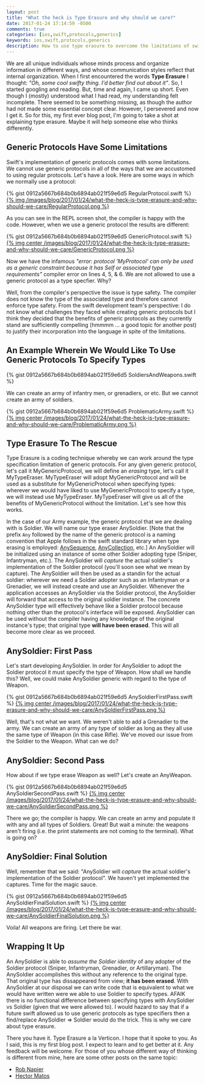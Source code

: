 ```yaml
---
layout: post
title: "What the heck is Type Erasure and why should we care?"
date: 2017-01-24 17:14:59 -0500
comments: true
categories: [ios,swift,protocols,generics]
keywords: ios,swift,protocols,generics
description: How to use type erasure to overcome the limitations of swift's generic protocols
---
```


We are all unique individuals whose minds process and organize information in different ways, and whose communication styles reflect that internal organization. When I first encountered the words **Type Erasure** I thought: *"Oh, some cool swifty thing. I'd better find out about it"*. So, I started googling and reading. But, time and again, I came up short. Even though I (mostly) understood what I had read, my understanding felt incomplete. There seemed to be something missing, as though the author had not made some essential concept clear. However, I persevered and now I get it. So for this, my first ever blog post, I'm going to take a shot at explaining type erasure. Maybe it will help someone else who thinks differently.

<!-- more -->

## Generic Protocols Have Some Limitations

Swift's implementation of generic protocols comes with some limitations. We cannot use generic protocols in all of the ways that we are accustomed to using regular protocols. Let's have a look. Here are some ways in which we normally use a protocol:

{% gist 0912a5667b684b0b6894ab021f59e6d5 RegularProtocol.swift %}
[{% img /images/blog/2017/01/24/what-the-heck-is-type-erasure-and-why-should-we-care/RegularProtocol.png %}](/images/blog/2017/01/24/what-the-heck-is-type-erasure-and-why-should-we-care/RegularProtocol.png)

As you can see in the REPL screen shot, the compiler is happy with the code. However, when we use a generic protocol the results are different:

{% gist 0912a5667b684b0b6894ab021f59e6d5 GenericProtocol.swift %}
[{% img center /images/blog/2017/01/24/what-the-heck-is-type-erasure-and-why-should-we-care/GenericProtocol.png %}](/images/blog/2017/01/24/what-the-heck-is-type-erasure-and-why-should-we-care/GenericProtocol.png)

Now we have the infamous *"error: protocol 'MyProtocol' can only be used as a generic constraint because it has Self or associated type requirements"* compiler error on lines 4, 5, & 6. We are not allowed to use a generic protocol as a type specfier. Why?

Well, from the compiler's perspective the issue is type safety. The compiler does not know the type of the associated type and therefore cannot enforce type safety. From the swift development team's perspective: I do not know what challenges they faced while creating generic protocols but I think they decided that the benefits of generic protocols as they currently stand are sufficiently compelling (hmmmm ... a good topic for another post) to justify their incorporation into the language in spite of the limitations.

## An Example Wherein We Would Like To Use Generic Protocols To Specify Types

{% gist 0912a5667b684b0b6894ab021f59e6d5 SoldiersAndWeapons.swift %}

We can create an army of infantry men, or grenadiers, or etc. But we cannot create an army of soldiers.

{% gist 0912a5667b684b0b6894ab021f59e6d5 ProblematicArmy.swift %}
[{% img center /images/blog/2017/01/24/what-the-heck-is-type-erasure-and-why-should-we-care/ProblematicArmy.png %}](/images/blog/2017/01/24/what-the-heck-is-type-erasure-and-why-should-we-care/ProblematicArmy.png)

## Type Erasure To The Rescue

Type Erasure is a coding technique whereby we can work around the type specification limitation of generic protocols. For any given generic protocol, let's call it MyGenericProtocol, we will define an *erasing* type, let's call it MyTypeEraser. MyTypeEraser will adopt MyGenericProtocol and will be used as a substitute for MyGenericProtocol when specifying types: wherever we would have liked to use MyGenericProtocol to specify a type, we will instead use MyTypeEraser. MyTypeEraser will give us all of the benefits of MyGenericProtocol without the limitation. Let's see how this works.

In the case of our Army example, the generic protocol that we are dealing with is Soldier. We will name our type eraser AnySoldier. \[Note that the prefix `Any` followed by the name of the generic protocol is a naming convention that Apple follows in the swift standard library when type erasing is employed: [AnySequence](https://developer.apple.com/reference/swift/anysequence), [AnyCollection](https://developer.apple.com/reference/swift/anycollection), etc.\] An AnySoldier will be initialized using an instance of some other Soldier adopting type (Sniper, Infantryman, etc.). The AnySoldier will *capture* the actual soldier's implementation of the Soldier protocol (you'll soon see what we mean by capture). The AnySoldier will then be used as a standin for the actual soldier: wherever we need a Soldier adopter such as an Infantryman or a Grenadier, we will instead create and use an AnySoldier. Whenever the application accesses an AnySoldier via the Soldier protocol, the AnySoldier will forward that access to the original soldier instance. The concrete AnySoldier type will effectively behave like a Soldier protocol because nothing other than the protocol's interface will be exposed. AnySoldier can be used without the compiler having any knowledge of the original instance's type; that original type **will have been erased**. This will all become more clear as we proceed.

## AnySoldier: First Pass

Let's start developing AnySoldier. In order for AnySoldier to adopt the Soldier protocol it must specify the type of Weapon. How shall we handle this? Well, we could make AnySoldier generic with regard to the type of Weapon.

{% gist 0912a5667b684b0b6894ab021f59e6d5 AnySoldierFirstPass.swift %}
[{% img center /images/blog/2017/01/24/what-the-heck-is-type-erasure-and-why-should-we-care/AnySoldierFirstPass.png %}](/images/blog/2017/01/24/what-the-heck-is-type-erasure-and-why-should-we-care/AnySoldierFirstPass.png)

Well, that's not what we want. We weren't able to add a Grenadier to the army. We can create an army of any type of soldier as long as they all use the same type of Weapon (in this case Rifle). We've moved our issue from the Soldier to the Weapon. What can we do?

## AnySoldier: Second Pass

How about if we type erase Weapon as well? Let's create an AnyWeapon.

{% gist 0912a5667b684b0b6894ab021f59e6d5 AnySoldierSecondPass.swift %}
[{% img center /images/blog/2017/01/24/what-the-heck-is-type-erasure-and-why-should-we-care/AnySoldierSecondPass.png %}](/images/blog/2017/01/24/what-the-heck-is-type-erasure-and-why-should-we-care/AnySoldierSecondPass.png)

There we go; the compiler is happy. We can create an army and populate it with any and all types of Soldiers. Great! But wait a minute: the weapons aren't firing (i.e. the print statements are not coming to the terminal). What is going on?

## AnySoldier: Final Solution

Well, remember that we said: "AnySoldier will *capture* the actual soldier's implementation of the Soldier protocol". We haven't yet implemented the captures. Time for the magic sauce.

{% gist 0912a5667b684b0b6894ab021f59e6d5 AnySoldierFinalSolution.swift %}
[{% img center /images/blog/2017/01/24/what-the-heck-is-type-erasure-and-why-should-we-care/AnySoldierFinalSolution.png %}](/images/blog/2017/01/24/what-the-heck-is-type-erasure-and-why-should-we-care/AnySoldierFinalSolution.png)

Voila! All weapons are firing. Let there be war.

## Wrapping It Up

An AnySoldier is able to *assume the Soldier identity* of any adopter of the Soldier protocol (Sniper, Infantryman, Grenadier, or Artillaryman). The AnySoldier accomplishes this without any reference to the original type. That original type has dissappeared from view; **it has been erased**. With AnySoldier at our disposal we can write code that is equivalent to what we would have written were we able to use Soldier to specify types. AFAIK there is no functional difference between specifying types with AnySoldier vs Soldier (given that we were allowed to). I would hazard to say that if a future swift allowed us to use generic protocols as type specifiers then a find/replace AnySoldier => Soldier would do the trick. This is why we care about type erasure.

There you have it. Type Erasure a la Verticon. I hope that it spoke to you. As I said, this is my first blog post. I expect to learn and to get better at it. Any feedback will be welcome. For those of you whose different way of thinking is different from mine, here are some other posts on the same topic:
* [Rob Napier](http://robnapier.net/erasure)
* [Hector Matos](https://krakendev.io/blog/generic-protocols-and-their-shortcomings)

